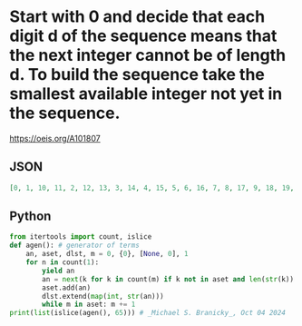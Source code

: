 # Start with 0 and decide that each digit d of the sequence means that the next integer cannot be of length d\. To build the sequence take the smallest available integer not yet in the sequence\.
https://oeis.org/A101807
## JSON
```JSON
[0, 1, 10, 11, 2, 12, 13, 3, 14, 4, 15, 5, 6, 16, 7, 8, 17, 9, 18, 19, 20, 21, 22, 23, 24, 25, 26, 27, 28, 29, 30, 100, 31, 101, 32, 102, 103, 104, 33, 105, 34, 106, 35, 107, 36, 108, 37, 109, 38, 110, 39, 40, 41, 42, 43, 44, 45, 46, 47, 48, 49, 50, 111, 51, 52]
```
## Python
```Python
from itertools import count, islice
def agen(): # generator of terms
    an, aset, dlst, m = 0, {0}, [None, 0], 1
    for n in count(1):
        yield an
        an = next(k for k in count(m) if k not in aset and len(str(k)) != dlst[n])
        aset.add(an)
        dlst.extend(map(int, str(an)))
        while m in aset: m += 1
print(list(islice(agen(), 65))) # _Michael S. Branicky_, Oct 04 2024
```

